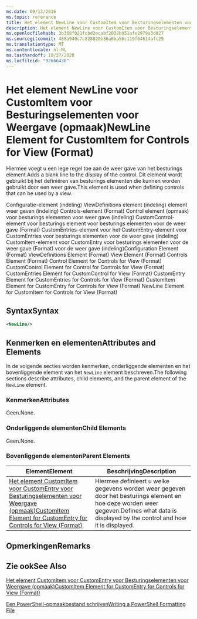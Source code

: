 ```yaml
---
ms.date: 09/13/2016
ms.topic: reference
title: Het element NewLine voor CustomItem voor Besturingselementen voor Weergave (opmaak)
description: Het element NewLine voor CustomItem voor Besturingselementen voor Weergave (opmaak)
ms.openlocfilehash: 3b368f021fcbd2ecabf2032b951afe2979a3d027
ms.sourcegitcommit: 488a940c7c828820b36a6ba56c119f64614afc29
ms.translationtype: MT
ms.contentlocale: nl-NL
ms.lasthandoff: 10/27/2020
ms.locfileid: "92666430"
---
```

# <a name="newline-element-for-customitem-for-controls-for-view-format"></a><span data-ttu-id="b2116-103">Het element NewLine voor CustomItem voor Besturingselementen voor Weergave (opmaak)</span><span class="sxs-lookup"><span data-stu-id="b2116-103">NewLine Element for CustomItem for Controls for View (Format)</span></span>

<span data-ttu-id="b2116-104">Hiermee voegt u een lege regel toe aan de weer gave van het besturings element.</span><span class="sxs-lookup"><span data-stu-id="b2116-104">Adds a blank line to the display of the control.</span></span> <span data-ttu-id="b2116-105">Dit element wordt gebruikt bij het definiëren van besturings elementen die kunnen worden gebruikt door een weer gave.</span><span class="sxs-lookup"><span data-stu-id="b2116-105">This element is used when defining controls that can be used by a view.</span></span>

<span data-ttu-id="b2116-106">Configuratie-element (indeling) ViewDefinitions element (indeling) element weer geven (indeling) Controls-element (Format) Control element (opmaak) voor besturings elementen voor weer gave (indeling) CustomControl-element voor besturings element voor besturings elementen voor de weer gave (Format) CustomEntries-element voor het CustomEntry-element voor CustomEntries voor besturings elementen voor de weer gave (indeling) CustomItem-element voor CustomEntry voor besturings elementen voor de weer gave (Format) voor de weer gave (indeling)</span><span class="sxs-lookup"><span data-stu-id="b2116-106">Configuration Element (Format) ViewDefinitions Element (Format) View Element (Format) Controls Element (Format) Control Element for Controls for View (Format) CustomControl Element for Control for Controls for View (Format) CustomEntries Element for CustomControl for View (Format) CustomEntry Element for CustomEntries for Controls for View (Format) CustomItem Element for CustomEntry for Controls for View (Format) NewLine Element for CustomItem for Controls for View (Format)</span></span>

## <a name="syntax"></a><span data-ttu-id="b2116-107">Syntax</span><span class="sxs-lookup"><span data-stu-id="b2116-107">Syntax</span></span>

```xml
<NewLine/>
```

## <a name="attributes-and-elements"></a><span data-ttu-id="b2116-108">Kenmerken en elementen</span><span class="sxs-lookup"><span data-stu-id="b2116-108">Attributes and Elements</span></span>

<span data-ttu-id="b2116-109">In de volgende secties worden kenmerken, onderliggende elementen en het bovenliggende element van het `NewLine` element beschreven.</span><span class="sxs-lookup"><span data-stu-id="b2116-109">The following sections describe attributes, child elements, and the parent element of the `NewLine` element.</span></span>

### <a name="attributes"></a><span data-ttu-id="b2116-110">Kenmerken</span><span class="sxs-lookup"><span data-stu-id="b2116-110">Attributes</span></span>

<span data-ttu-id="b2116-111">Geen.</span><span class="sxs-lookup"><span data-stu-id="b2116-111">None.</span></span>

### <a name="child-elements"></a><span data-ttu-id="b2116-112">Onderliggende elementen</span><span class="sxs-lookup"><span data-stu-id="b2116-112">Child Elements</span></span>

<span data-ttu-id="b2116-113">Geen.</span><span class="sxs-lookup"><span data-stu-id="b2116-113">None.</span></span>

### <a name="parent-elements"></a><span data-ttu-id="b2116-114">Bovenliggende elementen</span><span class="sxs-lookup"><span data-stu-id="b2116-114">Parent Elements</span></span>

|<span data-ttu-id="b2116-115">Element</span><span class="sxs-lookup"><span data-stu-id="b2116-115">Element</span></span>|<span data-ttu-id="b2116-116">Beschrijving</span><span class="sxs-lookup"><span data-stu-id="b2116-116">Description</span></span>|
|-------------|-----------------|
|[<span data-ttu-id="b2116-117">Het element CustomItem voor CustomEntry voor Besturingselementen voor Weergave (opmaak)</span><span class="sxs-lookup"><span data-stu-id="b2116-117">CustomItem Element for CustomEntry for Controls for View (Format)</span></span>](./customitem-element-for-customentry-for-controls-for-view-format.md)|<span data-ttu-id="b2116-118">Hiermee definieert u welke gegevens worden weer gegeven door het besturings element en hoe deze worden weer gegeven.</span><span class="sxs-lookup"><span data-stu-id="b2116-118">Defines what data is displayed by the control and how it is displayed.</span></span>|

## <a name="remarks"></a><span data-ttu-id="b2116-119">Opmerkingen</span><span class="sxs-lookup"><span data-stu-id="b2116-119">Remarks</span></span>

## <a name="see-also"></a><span data-ttu-id="b2116-120">Zie ook</span><span class="sxs-lookup"><span data-stu-id="b2116-120">See Also</span></span>

[<span data-ttu-id="b2116-121">Het element CustomItem voor CustomEntry voor Besturingselementen voor Weergave (opmaak)</span><span class="sxs-lookup"><span data-stu-id="b2116-121">CustomItem Element for CustomEntry for Controls for View (Format)</span></span>](./customitem-element-for-customentry-for-controls-for-view-format.md)

[<span data-ttu-id="b2116-122">Een PowerShell-opmaakbestand schrijven</span><span class="sxs-lookup"><span data-stu-id="b2116-122">Writing a PowerShell Formatting File</span></span>](./writing-a-powershell-formatting-file.md)
